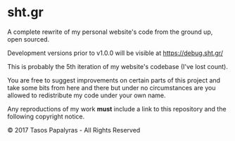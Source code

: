 # sht.gr
A complete rewrite of my personal website's code from the ground up, open sourced.

Development versions prior to v1.0.0 will be visible at https://debug.sht.gr/

This is probably the 5th iteration of my website's codebase (I've lost count).

You are free to suggest improvements on certain parts of this project and take some bits from here and there but under no circumstances are you allowed to redistribute my code under your own name.

Any reproductions of my work **must** include a link to this repository and the following copyright notice.

© 2017 Tasos Papalyras - All Rights Reserved
